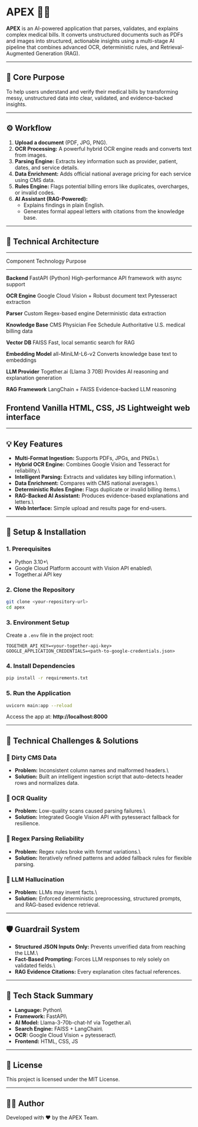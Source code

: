 # APEX 🤖🧾

**APEX** is an AI-powered application that parses, validates, and
explains complex medical bills. It converts unstructured documents such
as PDFs and images into structured, actionable insights using a
multi-stage AI pipeline that combines advanced OCR, deterministic rules,
and Retrieval-Augmented Generation (RAG).

------------------------------------------------------------------------

## 🚀 Core Purpose

To help users understand and verify their medical bills by transforming
messy, unstructured data into clear, validated, and evidence-backed
insights.

------------------------------------------------------------------------

## ⚙️ Workflow

1.  **Upload a document** (PDF, JPG, PNG).
2.  **OCR Processing:** A powerful hybrid OCR engine reads and converts
    text from images.
3.  **Parsing Engine:** Extracts key information such as provider,
    patient, dates, and service details.
4.  **Data Enrichment:** Adds official national average pricing for each
    service using CMS data.
5.  **Rules Engine:** Flags potential billing errors like duplicates,
    overcharges, or invalid codes.
6.  **AI Assistant (RAG-Powered):**
    -   Explains findings in plain English.
    -   Generates formal appeal letters with citations from the
        knowledge base.

------------------------------------------------------------------------

## 🧠 Technical Architecture

  ------------------------------------------------------------------------
  Component                Technology                 Purpose
  ------------------------ -------------------------- --------------------
  **Backend**              FastAPI (Python)           High-performance API
                                                      framework with async
                                                      support

  **OCR Engine**           Google Cloud Vision +      Robust document text
                           Pytesseract                extraction

  **Parser**               Custom Regex-based engine  Deterministic data
                                                      extraction

  **Knowledge Base**       CMS Physician Fee Schedule Authoritative U.S.
                                                      medical billing data

  **Vector DB**            FAISS                      Fast, local semantic
                                                      search for RAG

  **Embedding Model**      all-MiniLM-L6-v2           Converts knowledge
                                                      base text to
                                                      embeddings

  **LLM Provider**         Together.ai (Llama 3 70B)  Provides AI
                                                      reasoning and
                                                      explanation
                                                      generation

  **RAG Framework**        LangChain + FAISS          Evidence-backed LLM
                                                      reasoning

  **Frontend**             Vanilla HTML, CSS, JS      Lightweight web
                                                      interface
  ------------------------------------------------------------------------

------------------------------------------------------------------------

## 💡 Key Features

-   **Multi-Format Ingestion:** Supports PDFs, JPGs, and PNGs.\
-   **Hybrid OCR Engine:** Combines Google Vision and Tesseract for
    reliability.\
-   **Intelligent Parsing:** Extracts and validates key billing
    information.\
-   **Data Enrichment:** Compares with CMS national averages.\
-   **Deterministic Rules Engine:** Flags duplicate or invalid billing
    items.\
-   **RAG-Backed AI Assistant:** Produces evidence-based explanations
    and letters.\
-   **Web Interface:** Simple upload and results page for end-users.

------------------------------------------------------------------------

## 🧩 Setup & Installation

### 1. Prerequisites

-   Python 3.10+\
-   Google Cloud Platform account with Vision API enabled\
-   Together.ai API key

### 2. Clone the Repository

``` bash
git clone <your-repository-url>
cd apex
```

### 3. Environment Setup

Create a `.env` file in the project root:

    TOGETHER_API_KEY=<your-together-api-key>
    GOOGLE_APPLICATION_CREDENTIALS=<path-to-google-credentials.json>

### 4. Install Dependencies

``` bash
pip install -r requirements.txt
```

### 5. Run the Application

``` bash
uvicorn main:app --reload
```

Access the app at: **http://localhost:8000**

------------------------------------------------------------------------

## 🧱 Technical Challenges & Solutions

### 🧩 Dirty CMS Data

-   **Problem:** Inconsistent column names and malformed headers.\
-   **Solution:** Built an intelligent ingestion script that
    auto-detects header rows and normalizes data.

### 🧩 OCR Quality

-   **Problem:** Low-quality scans caused parsing failures.\
-   **Solution:** Integrated Google Vision API with pytesseract fallback
    for resilience.

### 🧩 Regex Parsing Reliability

-   **Problem:** Regex rules broke with format variations.\
-   **Solution:** Iteratively refined patterns and added fallback rules
    for flexible parsing.

### 🧩 LLM Hallucination

-   **Problem:** LLMs may invent facts.\
-   **Solution:** Enforced deterministic preprocessing, structured
    prompts, and RAG-based evidence retrieval.

------------------------------------------------------------------------

## 🛡️ Guardrail System

-   **Structured JSON Inputs Only:** Prevents unverified data from
    reaching the LLM.\
-   **Fact-Based Prompting:** Forces LLM responses to rely solely on
    validated fields.\
-   **RAG Evidence Citations:** Every explanation cites factual
    references.

------------------------------------------------------------------------

## 🧰 Tech Stack Summary

-   **Language:** Python\
-   **Framework:** FastAPI\
-   **AI Model:** Llama-3-70b-chat-hf via Together.ai\
-   **Search Engine:** FAISS + LangChain\
-   **OCR:** Google Cloud Vision + pytesseract\
-   **Frontend:** HTML, CSS, JS

------------------------------------------------------------------------

## 📜 License

This project is licensed under the MIT License.

------------------------------------------------------------------------

## 👨‍💻 Author

Developed with ❤️ by the APEX Team.
